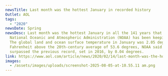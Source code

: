 ```yaml
---
newsTitle: Last month was the hottest January in recorded history
Outlet: AOL
tags:
  - "2020"
newsDate: Spring
newsDesc: Last month was the hottest January in all the 141 years that the
  National Oceanic and Atmospheric Administration (NOAA) has been keeping track.
  The global land and ocean surface temperature in January was 2.05 degrees
  Fahrenheit above the 20th-century average of 53.6 degrees, NOAA said. It
  surpassed the previous record, set in 2016, by 0.04 degrees.
link: https://www.aol.com/article/news/2020/02/14/last-month-was-the-hottest-january-in-recorded-history/23926028/
images:
  - /assets/images/uploads/screenshot-2025-08-05-at-10.55.11 am.png
---
```

